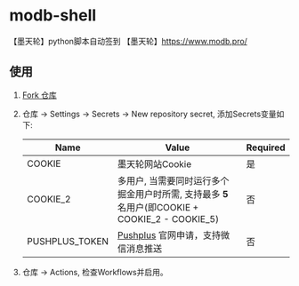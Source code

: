 # modb-shell
【墨天轮】python脚本自动签到 【墨天轮】https://www.modb.pro/

## 使用
1. [Fork 仓库](https://github.com/iDerekLi/juejin-helper)

2. 仓库 -> Settings -> Secrets -> New repository secret, 添加Secrets变量如下:

    | Name | Value | Required |
    | --- | --- | --- |
    | COOKIE | 墨天轮网站Cookie  | 是 |
    | COOKIE_2 | 多用户, 当需要同时运行多个掘金用户时所需, 支持最多 **5** 名用户(即COOKIE + COOKIE_2 - COOKIE_5)  | 否 |
    | PUSHPLUS_TOKEN | [Pushplus](http://www.pushplus.plus/) 官网申请，支持微信消息推送 | 否 |

3. 仓库 -> Actions, 检查Workflows并启用。
